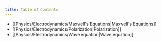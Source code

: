 ```yaml
---
title: Table of Contents
---
```

- [[Physics/Electrodynamics/Maxwell's Equations|Maxwell's Equations]]
- [[Physics/Electrodynamics/Polarization|Polarization]]
- [[Physics/Electrodynamics/Wave equation|Wave equation]]